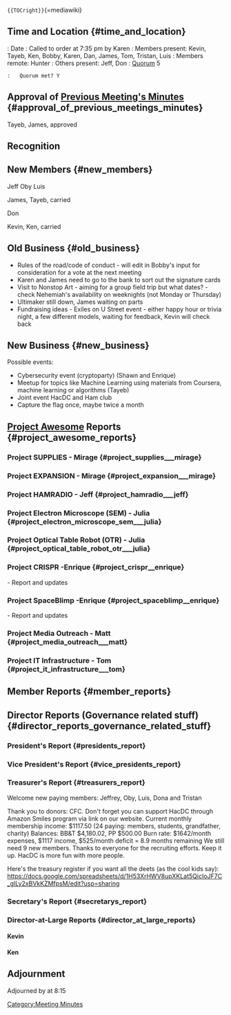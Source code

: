 `{{TOCright}}`{=mediawiki}

## Time and Location {#time_and_location}

:   Date
:   Called to order at 7:35 pm by Karen
:   Members present: Kevin, Tayeb, Ken, Bobby, Karen, Dan, James, Tom,
    Tristan, Luis
:   Members remote: Hunter
:   Others present: Jeff, Don
:   [Quorum](Quorum) 5

    :   Quorum met? Y

## Approval of [Previous Meeting's Minutes](Regular_Member_Meeting_2019_07_09) {#approval_of_previous_meetings_minutes}

Tayeb, James, approved

## Recognition

## New Members {#new_members}

Jeff Oby Luis

James, Tayeb, carried

Don

Kevin, Ken, carried

## Old Business {#old_business}

-   Rules of the road/code of conduct - will edit in Bobby's input for
    consideration for a vote at the next meeting
-   Karen and James need to go to the bank to sort out the signature
    cards
-   Visit to Nonstop Art - aiming for a group field trip but what
    dates? - check Nehemiah's availability on weeknights (not Monday or
    Thursday)
-   Ultimaker still down, James waiting on parts
-   Fundraising ideas - Exiles on U Street event - either happy hour or
    trivia night, a few different models, waiting for feedback, Kevin
    will check back

## New Business {#new_business}

Possible events:

-   Cybersecurity event (cryptoparty) (Shawn and Enrique)
-   Meetup for topics like Machine Learning using materials from
    Coursera, machine learning or algorithms (Tayeb)
-   Joint event HacDC and Ham club
-   Capture the flag once, maybe twice a month

## [Project Awesome](:Category:Project_Awesome) Reports {#project_awesome_reports}

### Project SUPPLIES - Mirage {#project_supplies___mirage}

### Project EXPANSION - Mirage {#project_expansion___mirage}

### Project HAMRADIO - Jeff {#project_hamradio___jeff}

### Project Electron Microscope (SEM) - Julia {#project_electron_microscope_sem___julia}

### Project Optical Table Robot (OTR) - Julia {#project_optical_table_robot_otr___julia}

### Project CRISPR -Enrique {#project_crispr__enrique}

\- Report and updates

### Project SpaceBlimp -Enrique {#project_spaceblimp__enrique}

\- Report and updates

### Project Media Outreach - Matt {#project_media_outreach___matt}

### Project IT Infrastructure - Tom {#project_it_infrastructure___tom}

## Member Reports {#member_reports}

## Director Reports (Governance related stuff) {#director_reports_governance_related_stuff}

### President's Report {#presidents_report}

### Vice President's Report {#vice_presidents_report}

### Treasurer's Report {#treasurers_report}

Welcome new paying members: Jeffrey, Oby, Luis, Dona and Tristan

Thank you to donors: CFC. Don't forget you can support HacDC through
Amazon Smiles program via link on our website. Current monthly
membership income: \$1117.50 (24 paying: members, students, grandfather,
charity) Balances: BB&T \$4,180.02, PP \$500.00 Burn rate: \$1642/month
expenses, \$1117 income, \$525/month deficit = 8.9 months remaining We
still need 9 new members. Thanks to everyone for the recruiting efforts.
Keep it up. HacDC is more fun with more people.

Here's the treasury register if you want all the deets (as the cool kids
say):
<https://docs.google.com/spreadsheets/d/1H53XrHWV8upXKLat5QicIoJF7C_gILy2xBVkKZMfpsM/edit?usp=sharing>

### Secretary's Report {#secretarys_report}

### Director-at-Large Reports {#director_at_large_reports}

#### Kevin

#### Ken

## Adjournment

Adjourned by at 8:15

[Category:Meeting Minutes](Category:Meeting_Minutes)
